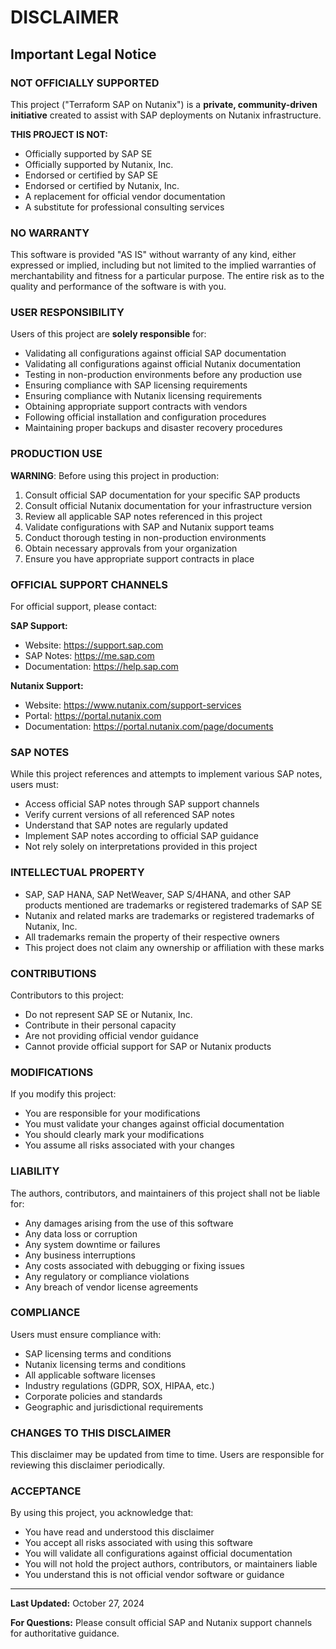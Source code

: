 # DISCLAIMER

## Important Legal Notice

### NOT OFFICIALLY SUPPORTED

This project ("Terraform SAP on Nutanix") is a **private, community-driven initiative** created to assist with SAP deployments on Nutanix infrastructure. 

**THIS PROJECT IS NOT:**
- Officially supported by SAP SE
- Officially supported by Nutanix, Inc.
- Endorsed or certified by SAP SE
- Endorsed or certified by Nutanix, Inc.
- A replacement for official vendor documentation
- A substitute for professional consulting services

### NO WARRANTY

This software is provided "AS IS" without warranty of any kind, either expressed or implied, including but not limited to the implied warranties of merchantability and fitness for a particular purpose. The entire risk as to the quality and performance of the software is with you.

### USER RESPONSIBILITY

Users of this project are **solely responsible** for:
- Validating all configurations against official SAP documentation
- Validating all configurations against official Nutanix documentation
- Testing in non-production environments before any production use
- Ensuring compliance with SAP licensing requirements
- Ensuring compliance with Nutanix licensing requirements
- Obtaining appropriate support contracts with vendors
- Following official installation and configuration procedures
- Maintaining proper backups and disaster recovery procedures

### PRODUCTION USE

**WARNING**: Before using this project in production:

1. Consult official SAP documentation for your specific SAP products
2. Consult official Nutanix documentation for your infrastructure version
3. Review all applicable SAP notes referenced in this project
4. Validate configurations with SAP and Nutanix support teams
5. Conduct thorough testing in non-production environments
6. Obtain necessary approvals from your organization
7. Ensure you have appropriate support contracts in place

### OFFICIAL SUPPORT CHANNELS

For official support, please contact:

**SAP Support:**
- Website: https://support.sap.com
- SAP Notes: https://me.sap.com
- Documentation: https://help.sap.com

**Nutanix Support:**
- Website: https://www.nutanix.com/support-services
- Portal: https://portal.nutanix.com
- Documentation: https://portal.nutanix.com/page/documents

### SAP NOTES

While this project references and attempts to implement various SAP notes, users must:
- Access official SAP notes through SAP support channels
- Verify current versions of all referenced SAP notes
- Understand that SAP notes are regularly updated
- Implement SAP notes according to official SAP guidance
- Not rely solely on interpretations provided in this project

### INTELLECTUAL PROPERTY

- SAP, SAP HANA, SAP NetWeaver, SAP S/4HANA, and other SAP products mentioned are trademarks or registered trademarks of SAP SE
- Nutanix and related marks are trademarks or registered trademarks of Nutanix, Inc.
- All trademarks remain the property of their respective owners
- This project does not claim any ownership or affiliation with these marks

### CONTRIBUTIONS

Contributors to this project:
- Do not represent SAP SE or Nutanix, Inc.
- Contribute in their personal capacity
- Are not providing official vendor guidance
- Cannot provide official support for SAP or Nutanix products

### MODIFICATIONS

If you modify this project:
- You are responsible for your modifications
- You must validate your changes against official documentation
- You should clearly mark your modifications
- You assume all risks associated with your changes

### LIABILITY

The authors, contributors, and maintainers of this project shall not be liable for:
- Any damages arising from the use of this software
- Any data loss or corruption
- Any system downtime or failures
- Any business interruptions
- Any costs associated with debugging or fixing issues
- Any regulatory or compliance violations
- Any breach of vendor license agreements

### COMPLIANCE

Users must ensure compliance with:
- SAP licensing terms and conditions
- Nutanix licensing terms and conditions
- All applicable software licenses
- Industry regulations (GDPR, SOX, HIPAA, etc.)
- Corporate policies and standards
- Geographic and jurisdictional requirements

### CHANGES TO THIS DISCLAIMER

This disclaimer may be updated from time to time. Users are responsible for reviewing this disclaimer periodically.

### ACCEPTANCE

By using this project, you acknowledge that:
- You have read and understood this disclaimer
- You accept all risks associated with using this software
- You will validate all configurations against official documentation
- You will not hold the project authors, contributors, or maintainers liable
- You understand this is not official vendor software or guidance

---

**Last Updated:** October 27, 2024

**For Questions:** Please consult official SAP and Nutanix support channels for authoritative guidance.

